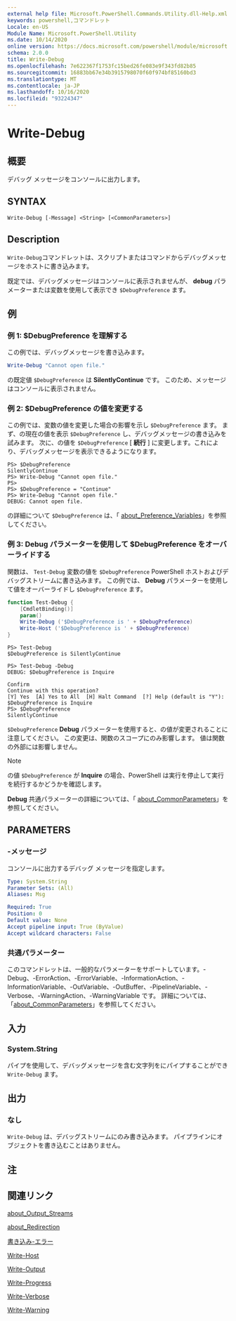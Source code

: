 ```yaml
---
external help file: Microsoft.PowerShell.Commands.Utility.dll-Help.xml
keywords: powershell,コマンドレット
Locale: en-US
Module Name: Microsoft.PowerShell.Utility
ms.date: 10/14/2020
online version: https://docs.microsoft.com/powershell/module/microsoft.powershell.utility/write-debug?view=powershell-5.1&WT.mc_id=ps-gethelp
schema: 2.0.0
title: Write-Debug
ms.openlocfilehash: 7e622367f1753fc15bed26fe083e9f343fd82b85
ms.sourcegitcommit: 16883bb67e34b3915798070f60f974bf85160bd3
ms.translationtype: MT
ms.contentlocale: ja-JP
ms.lasthandoff: 10/16/2020
ms.locfileid: "93224347"
---
```

# Write-Debug

## 概要
デバッグ メッセージをコンソールに出力します。

## SYNTAX

```
Write-Debug [-Message] <String> [<CommonParameters>]
```

## Description

`Write-Debug`コマンドレットは、スクリプトまたはコマンドからデバッグメッセージをホストに書き込みます。

既定では、デバッグメッセージはコンソールに表示されませんが、 **debug** パラメーターまたは変数を使用して表示でき `$DebugPreference` ます。

## 例

### 例 1: $DebugPreference を理解する

この例では、デバッグメッセージを書き込みます。

```powershell
Write-Debug "Cannot open file."
```

の既定値 `$DebugPreference` は **SilentlyContinue** です。 このため、メッセージはコンソールに表示されません。

### 例 2: $DebugPreference の値を変更する

この例では、変数の値を変更した場合の影響を示し `$DebugPreference` ます。 まず、の現在の値を表示 `$DebugPreference` し、デバッグメッセージの書き込みを試みます。 次に、の値を `$DebugPreference` [ **続行** ] に変更します。これにより、デバッグメッセージを表示できるようになります。

```
PS> $DebugPreference
SilentlyContinue
PS> Write-Debug "Cannot open file."
PS>
PS> $DebugPreference = "Continue"
PS> Write-Debug "Cannot open file."
DEBUG: Cannot open file.
```

の詳細について `$DebugPreference` は、「 [about_Preference_Variables](/powershell/module/Microsoft.PowerShell.Core/About/about_Preference_Variables)」を参照してください。

### 例 3: Debug パラメーターを使用して $DebugPreference をオーバーライドする

関数は、 `Test-Debug` 変数の値を `$DebugPreference` PowerShell ホストおよびデバッグストリームに書き込みます。 この例では、 **Debug** パラメーターを使用して値をオーバーライドし `$DebugPreference` ます。

```powershell
function Test-Debug {
    [CmdletBinding()]
    param()
    Write-Debug ('$DebugPreference is ' + $DebugPreference)
    Write-Host ('$DebugPreference is ' + $DebugPreference)
}
```

```
PS> Test-Debug
$DebugPreference is SilentlyContinue

PS> Test-Debug -Debug
DEBUG: $DebugPreference is Inquire

Confirm
Continue with this operation?
[Y] Yes  [A] Yes to All  [H] Halt Command  [?] Help (default is "Y"):
$DebugPreference is Inquire
PS> $DebugPreference
SilentlyContinue
```

`$DebugPreference` **Debug** パラメーターを使用すると、の値が変更されることに注意してください。 この変更は、関数のスコープにのみ影響します。 値は関数の外部には影響しません。

> [!NOTE]
> の値 `$DebugPreference` が **Inquire** の場合、PowerShell は実行を停止して実行を続行するかどうかを確認します。

**Debug** 共通パラメーターの詳細については、「 [about_CommonParameters](https://go.microsoft.com/fwlink/?LinkID=113216)」を参照してください。

## PARAMETERS

### -メッセージ

コンソールに出力するデバッグ メッセージを指定します。

```yaml
Type: System.String
Parameter Sets: (All)
Aliases: Msg

Required: True
Position: 0
Default value: None
Accept pipeline input: True (ByValue)
Accept wildcard characters: False
```

### 共通パラメーター

このコマンドレットは、一般的なパラメーターをサポートしています。-Debug、-ErrorAction、-ErrorVariable、-InformationAction、-InformationVariable、-OutVariable、-OutBuffer、-PipelineVariable、-Verbose、-WarningAction、-WarningVariable です。 詳細については、「[about_CommonParameters](https://go.microsoft.com/fwlink/?LinkID=113216)」を参照してください。

## 入力

### System.String

パイプを使用して、デバッグメッセージを含む文字列をにパイプすることができ `Write-Debug` ます。

## 出力

### なし

`Write-Debug` は、デバッグストリームにのみ書き込みます。 パイプラインにオブジェクトを書き込むことはありません。

## 注

## 関連リンク

[about_Output_Streams](../Microsoft.PowerShell.Core/About/about_Output_Streams.md)

[about_Redirection](../Microsoft.PowerShell.Core/About/about_Redirection.md)

[書き込み-エラー](Write-Error.md)

[Write-Host](Write-Host.md)

[Write-Output](Write-Output.md)

[Write-Progress](Write-Progress.md)

[Write-Verbose](Write-Verbose.md)

[Write-Warning](Write-Warning.md)
